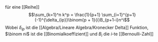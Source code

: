 für eine [[Reihe]] $$\sum_{k=1}^n k^p = \frac{1}{p+1} \sum_{i=1}^{p+1} (-1)^{\delta_{ip}}\binom{p + 1}{i}B_{p+1-i}n^i$$
Wobei $\delta_{ip}$ ist die [[Algebra/Lineare Algebra/Kronecker Delta]] Funktion, $\binom ni$ ist die [[Binomialkoeffizient]] und $B_i$ die $i$-te [[Bernoulli-Zahl]]